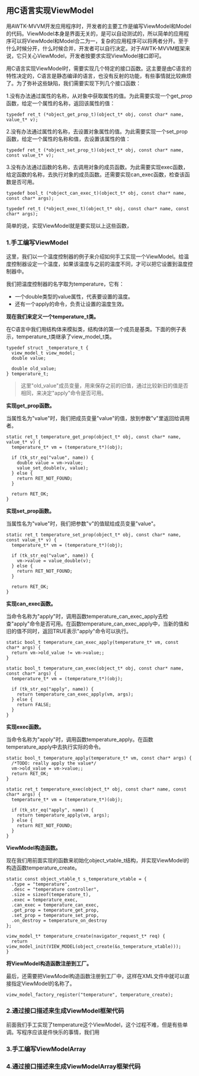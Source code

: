 ## 用C语言实现ViewModel

用AWTK-MVVM开发应用程序时，开发者的主要工作是编写ViewModel和Model的代码。ViewModel本身是界面无关的，是可以自动测试的，所以简单的应用程序可以将ViewModel和Model合二为一，复杂的应用程序可以将两者分开。至于什么时候分开，什么时候合并，开发者可以自行决定。对于AWTK-MVVM框架来说，它只关心ViewModel，开发者按要求实现ViewModel接口即可。

用C语言实现ViewModel时，需要实现几个特定的接口函数。这主要是由C语言的特性决定的，C语言是静态编译的语言，也没有反射的功能，有些事情就比较麻烦了。为了弥补这些缺陷，我们需要实现下列几个接口函数：

1.没有办法通过属性的名称，从对象中获取属性的值。为此需要实现一个get_prop函数，给定一个属性的名称，返回该属性的值：

```
typedef ret_t (*object_get_prop_t)(object_t* obj, const char* name, value_t* v); 
```

2.没有办法通过属性的名称，去设置对象属性的值。为此需要实现一个set_prop函数，给定一个属性的名称和值，去设置该属性的值：

```
typedef ret_t (*object_set_prop_t)(object_t* obj, const char* name, const value_t* v); 
```

3.没有办法通过函数的名称，去调用对象的成员函数。为此需要实现exec函数，给定函数的名称，去执行对象的成员函数。还需要实现can_exec函数，检查该函数是否可用。

```
typedef bool_t (*object_can_exec_t)(object_t* obj, const char* name, const char* args);

typedef ret_t (*object_exec_t)(object_t* obj, const char* name, const char* args);
```

简单的说，实现ViewModel就是要实现以上这些函数，

### 1.手工编写ViewModel

这里，我们以一个温度控制器的例子来介绍如何手工实现一个ViewModel。给温度控制器设定一个温度，如果该温度与之前的温度不同，才可以把它设置到温度控制器中。

我们把温度控制器的名字取为temperature，它有：

* 一个double类型的value属性，代表要设置的温度。
* 还有一个apply的命令，负责让设置的温度生效。

**现在我们来定义一个temperature_t类。** 

在C语言中我们用结构体来模拟类，结构体的第一个成员是基类。下面的例子表示，temperature\_t类继承了view\_model\_t类。

```
typedef struct _temperature_t {
  view_model_t view_model;
  double value;

  double old_value;
} temperature_t;
```

> 这里"old_value"成员变量，用来保存之前的旧值，通过比较新旧的值是否相同，来决定"apply"命令是否可用。

**实现get_prop函数。** 

当属性名为"value"时，我们把成员变量"value"的值，放到参数"v"里返回给调用者。

```
static ret_t temperature_get_prop(object_t* obj, const char* name, value_t* v) {
  temperature_t* vm = (temperature_t*)(obj);

  if (tk_str_eq("value", name)) {
    double value = vm->value;
    value_set_double(v, value);
  } else {
    return RET_NOT_FOUND;
  }

  return RET_OK;
}
```

**实现set_prop函数。** 

当属性名为"value"时，我们把参数"v"的值赋给成员变量"value"。

```
static ret_t temperature_set_prop(object_t* obj, const char* name, const value_t* v) {
  temperature_t* vm = (temperature_t*)(obj);

  if (tk_str_eq("value", name)) {
    vm->value = value_double(v);
  } else {
    return RET_NOT_FOUND;
  }
  
  return RET_OK;
}
```

**实现can_exec函数。** 

当命令名称为"apply"时，调用函数temperature\_can\_exec\_apply去检查"apply"命令是否可用。在函数temperature\_can\_exec\_apply中，当新的值和旧的值不同时，返回TRUE表示"apply"命令可以执行。

```
static bool_t temperature_can_exec_apply(temperature_t* vm, const char* args) {
  return vm->old_value != vm->value;;
}

static bool_t temperature_can_exec(object_t* obj, const char* name, const char* args) {
  temperature_t* vm = (temperature_t*)(obj);

  if (tk_str_eq("apply", name)) {
    return temperature_can_exec_apply(vm, args);
  } else {
    return FALSE;
  }
}
```

**实现exec函数。** 

当命令名称为"apply"时，调用函数temperature\_apply。在函数temperature\_apply中去执行实际的命令。

```
static bool_t temperature_apply(temperature_t* vm, const char* args) {
  /*TODO: really apply the value*/
  vm->old_value = vm->value;;
  return RET_OK;
}

static ret_t temperature_exec(object_t* obj, const char* name, const char* args) {
  temperature_t* vm = (temperature_t*)(obj);

  if (tk_str_eq("apply", name)) {
    return temperature_apply(vm, args);
  } else {
    return RET_NOT_FOUND;
  }
}
```

**ViewModel构造函数。** 

现在我们用前面实现的函数来初始化object\_vtable\_t结构，并实现ViewModel的构造函数temperature\_create。

```
static const object_vtable_t s_temperature_vtable = {
  .type = "temperature",
  .desc = "temperature controller",
  .size = sizeof(temperature_t),
  .exec = temperature_exec,
  .can_exec = temperature_can_exec,
  .get_prop = temperature_get_prop,
  .set_prop = temperature_set_prop,
  .on_destroy = temperature_on_destroy
};

view_model_t* temperature_create(navigator_request_t* req) {
  return view_model_init(VIEW_MODEL(object_create(&s_temperature_vtable)));
}
```

**将ViewModel构造函数注册到工厂。** 

最后，还需要把ViewModel构造函数注册到工厂中，这样在XML文件中就可以直接指定ViewModel的名称了。

```
view_model_factory_register("temperature", temperature_create);
```


### 2.通过接口描述来生成ViewModel框架代码

前面我们手工实现了temperature这个ViewModel，这个过程不难，但是有些单调。写程序应该是件快乐的事情，我们用

### 3.手工编写ViewModelArray

### 4.通过接口描述来生成ViewModelArray框架代码
